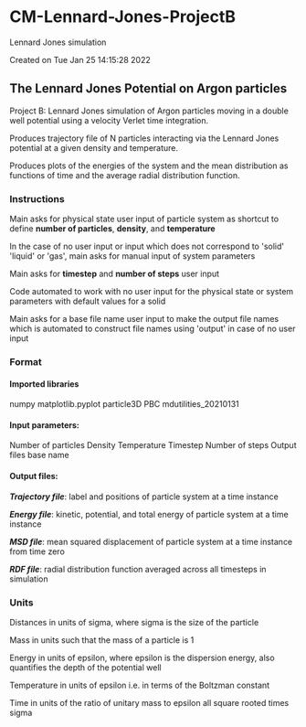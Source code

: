 # CM-Lennard-Jones-ProjectB
Lennard Jones simulation

Created on Tue Jan 25 14:15:28 2022

## The Lennard Jones Potential on Argon particles 

Project B: Lennard Jones simulation of Argon
particles moving in a double well potential using
a velocity Verlet time integration.

Produces trajectory file of N particles interacting
via the Lennard Jones potential at a given density
and temperature.

Produces plots of the energies of the system
and the mean distribution as functions of time
and the average radial distribution function. 

### Instructions

Main asks for physical state user input of
particle system as shortcut to define **number
of particles**, **density**, and **temperature**

In the case of no user input or input which
does not correspond to 'solid' 'liquid' or 'gas',
main asks for manual input of system parameters

Main asks for **timestep** and **number of steps**
user input

Code automated to work with no user input for
the physical state or system parameters with
default values for a solid

Main asks for a base file name user input to make
the output file names which is automated to construct 
file names using 'output' in case of no user input

### Format

#### Imported libraries
numpy
matplotlib.pyplot
particle3D
PBC
mdutilities_20210131

#### Input parameters:
Number of particles
Density
Temperature
Timestep
Number of steps
Output files base name

#### Output files:
***Trajectory file***: label and positions of
particle system at a time instance

***Energy file***: kinetic, potential, and
total energy of particle system at a time instance

***MSD file***: mean squared displacement of
particle system at a time instance from time zero

***RDF file***: radial distribution function
averaged across all timesteps in simulation

### Units

Distances in units of sigma, where sigma is
the size of the particle

Mass in units such that the mass of a particle is 1

Energy in units of epsilon, where epsilon
is the dispersion energy, also quantifies
the depth of the potential well

Temperature in units of epsilon i.e. in terms of
the Boltzman constant

Time in units of the ratio of unitary mass
to epsilon all square rooted times sigma